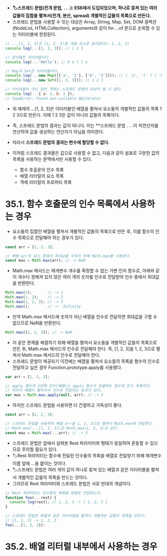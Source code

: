 - **🏷️스프레드 문법(전개 문법, `...`): ES6에서 도입되었으며, 하나로 뭉쳐 있는 여러 값들의 집합을 펼쳐서(전개, 분산, spread) 개별적인 값들의 목록으로 만든다.**
- 스프레드 문법을 사용할 수 잇는 대상은 Array, String, Map, Set, DOM 컬렉션(NodeList, HTMLCollection), arguments와 같이 for ...of 문으로 순회할 수 있는 이터러블에 한정된다.
```javascript
// ...[1, 2, 3]은 [1, 2, 3]을 개별 요소로 분리한다(→ 1, 2, 3)
console.log(...[1, 2, 3]); // 1 2 3

// 문자열은 이터러블이다.
console.log(...'Hello'); // H e l l o

// Map과 Set은 이터러블이다.
console.log(...new Map([['a', '1'], ['b', '2']])); // [ 'a', '1' ] [ 'b', '2' ]
console.log(...new Set([1, 2, 3])); // 1 2 3

// 이터러블이 아닌 일반 객체는 스프레드 문법의 대상이 될 수 없다.
console.log(...{ a: 1, b: 2 });
// TypeError: Found non-callable @@iterator
```
- 위 예제의 ...[1, 2, 3]은 이터러블인 배열을 펼쳐서 요소들의 개별적인 값들의 목록 1 2 3으로 만든다. 이때 1 2 3은 값이 아니라 값들의 목록이다.
- 즉, 스프레드 문법의 결과는 값이 아니다. 이는 **스프레드 문법 `...`이  피연산자를 연산하여 값을 생성하는 연산자가 아님을 의미한다.
- 따라서 **스프레드 문법의 결과는 변수에 할당할 수 없다.**

- 이처럼 스프레드 결과물은 값으로 사용할 수 없고, 다음과 같이 쉼표로 구분한 값의 목록을 사용하는 문맥에서만 사용할 수 있다.
  - 함수 호출문의 인수 목록
  - 배열 리터럴의 요소 목록
  - 객체 리터럴의 프로퍼티 목록
 
# 35.1. 함수 호출문의 인수 목록에서 사용하는 경우
- 요소들의 집합인 배열을 펼쳐서 개별적인 값들의 목록으로 만든 후, 이를 함수의 인수 목록으로 전달해야 하는 경우가 있다.
```javascript
const arr = [1, 2, 3];

// 배열 arr의 요소 중에서 최대값을 구하기 위해 Math.max를 사용한다.
const max = Math.max(arr); // -> NaN
```
- Math.max 메서드는 매개변수 개수를 확정할 수 없는 가변 인자 함수로, 아래와 같이 개수다 정해져 있지 않은 여러 개의 숫자를 인수로 전달받아 인수 중에서 최대값을 반환한다.
 ```javascript
Math.max(1);       // -> 1
Math.max(1, 2);    // -> 2
Math.max(1, 2, 3); // -> 3
Math.max();        // -> -Infinity
```
- 만약 Math.max 메서드에 숫자가 아닌 배열을 인수로 전달하면 최대값을 구할 수 없으므로 NaN을 반환한다.
```javascript
Math.max([1, 2, 3]); // -> NaN
```
- 이 같은 문제를 해결하기 위해 배열을 펼쳐서 요소들을 개별적인 값들의 목록으로 만든 후, Math.max 메서드의 인수로 전달해야 한다. 즉, [1, 2, 3]을 1, 2, 3으로 펼쳐서 Math.max 메서드의 인수로 전달해야 한다.
- 스프레드 문법이 제공되기 이전에는 배열을 펼쳐서 요소들의 목록을 함수의 인수로 전달하고 싶은 경우 Function.prototype.apply를 사용했다.
```javascript
var arr = [1, 2, 3];

// apply 함수의 2번째 인수(배열)는 apply 함수가 호출하는 함수의 인수 목록이다.
// 따라서 배열이 펼쳐져서 인수로 전달되는 효과가 있다.
var max = Math.max.apply(null, arr); // -> 3
```
- 하지만 스프레드 문법을 사용하면 더 간결하고 가독성이 좋다.
```javascript
const arr = [1, 2, 3];

// 스프레드 문법을 사용하여 배열 arr을 1, 2, 3으로 펼쳐서 Math.max에 전달한다.
// Math.max(...[1, 2, 3])은 Math.max(1, 2, 3)과 같다.
const max = Math.max(...arr); // -> 3
```
- 스프레드 문법은 앞에서 살펴본 Rest 파라미터와 형태가 동일하여 혼동할 수 있으므로 주의할 필요가 있다.
- 🏷️Rest 파라미터는 함수에 전달된 인수들의 목록을 배열로 전달받기 위해 매개변수 이름 앞에 ...을 붙이는 것이다.
- 🏷️스프레드 문법은 여러 개의 값이 하나로 뭉쳐 있는 배열과 같은 이터러블을 펼쳐서 개별적인 값들의 목록을 만드는 것이다.
- 그러므로 Rest 파라미터와 스프레드 문법은 서로 반대의 개념이다.
```javascript
// Rest 파라미터는 인수들의 목록을 배열로 전달받는다.
function foo(...rest) {
  console.log(rest); // 1, 2, 3 -> [ 1, 2, 3 ]
}

// 스프레드 문법은 배열과 같은 이터러블을 펼쳐서 개별적인 값들의 목록을 만든다.
// [1, 2, 3] -> 1, 2, 3
foo(...[1, 2, 3]);
```

# 35.2. 배열 리터럴 내부에서 사용하는 경우
